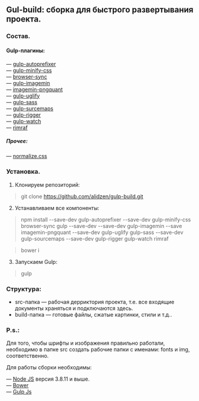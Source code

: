 ## Gul-build: сборка для быстрого развертывания проекта.

### Состав.
#### Gulp-плагины:
&mdash; [gulp-autoprefixer](https://www.npmjs.com/package/gulp-autoprefixer)  
&mdash; [gulp-minify-css](https://www.npmjs.com/package/gulp-minify-css)  
&mdash; [browser-sync](https://www.npmjs.com/package/browser-sync)  
&mdash; [gulp-imagemin](https://www.npmjs.com/package/gulp-imagemin)  
&mdash; [imagemin-pngquant](https://www.npmjs.com/package/imagemin-pngquant)  
&mdash; [gulp-uglify](https://www.npmjs.com/package/gulp-uglify)  
&mdash; [gulp-sass](https://www.npmjs.com/package/gulp-sass)  
&mdash; [gulp-surcemaps](https://www.npmjs.com/package/gulp-sourcemaps)  
&mdash; [gulp-rigger](https://www.npmjs.com/package/gulp-rigger)  
&mdash; [gulp-watch](https://www.npmjs.com/package/gulp-watch)  
&mdash; [rimraf](https://www.npmjs.com/package/rimraf)  

##### Прочее:  
&mdash; [normalize.css](https://github.com/necolas/normalize.css)

### Установка.
1. Клонируем репозиторий:  
>git clone https://github.com/alidzen/gulp-build.git

2. Устанавливаем все компоненты:  
>npm install --save-dev gulp-autoprefixer --save-dev gulp-minify-css browser-sync gulp --save-dev --save-dev gulp-imagemin --save imagemin-pngquant --save-dev gulp-uglify gulp-sass --save-dev gulp-sourcemaps --save-dev gulp-rigger gulp-watch rimraf  

>bower i

3. Запускаем Gulp:  

>gulp

### Структура:  
* src-папка &mdash; рабочая дерриктория проекта, т.е. все входящие документы храняться и подключаются здесь.   
* build-папка &mdash; готовые файлы, сжатые картинки, стили и т.д..

### P.s.:   
Для того, чтобы шрифты и изображения правильно работали, необходимо в папке src создать рабочие папки с именами: fonts и img, соответственно.  

Для работы сборки необходимы: 

&mdash; [Node JS](http://nodejs.org/) версия 3.8.11 и выше.  
&mdash; [Bower](http://bower.io/)  
&mdash; [Gulp Js](http://gulpjs.com/)  



